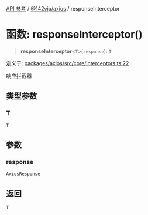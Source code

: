 [API 参考](../../../index.md) / [@142vip/axios](../index.md) / responseInterceptor

# 函数: responseInterceptor()

> **responseInterceptor**\<`T`\>(`response`): `T`

定义于: [packages/axios/src/core/interceptors.ts:22](https://github.com/142vip/core-x/blob/d4a5b2e7c860b49a40d6ff85745b241507ccf1fd/packages/axios/src/core/interceptors.ts#L22)

响应拦截器

## 类型参数

### T

`T`

## 参数

### response

`AxiosResponse`

## 返回

`T`
